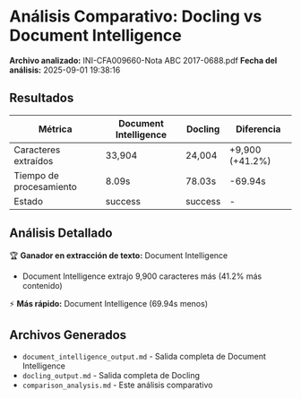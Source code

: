 # Análisis Comparativo: Docling vs Document Intelligence

**Archivo analizado:** INI-CFA009660-Nota ABC 2017-0688.pdf
**Fecha del análisis:** 2025-09-01 19:38:16

## Resultados

| Métrica | Document Intelligence | Docling | Diferencia |
|---------|----------------------|---------|------------|
| Caracteres extraídos | 33,904 | 24,004 | +9,900 (+41.2%) |
| Tiempo de procesamiento | 8.09s | 78.03s | -69.94s |
| Estado | success | success | - |

## Análisis Detallado

🏆 **Ganador en extracción de texto:** Document Intelligence
- Document Intelligence extrajo 9,900 caracteres más (41.2% más contenido)

⚡ **Más rápido:** Document Intelligence (69.94s menos)

## Archivos Generados

- `document_intelligence_output.md` - Salida completa de Document Intelligence
- `docling_output.md` - Salida completa de Docling
- `comparison_analysis.md` - Este análisis comparativo
